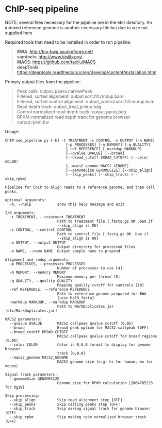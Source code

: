# ChIP-seq pipeline

NOTE: several files necessary for the pipeline are in the etc/ directory.  An indexed reference genome is another necessary file but due to size not supplied here

Required tools that need to be installed in order to run pipeline:  
> **BWA**:  http://bio-bwa.sourceforge.net/  
> **samtools**:  http://www.htslib.org/  
> **MACS**:  https://github.com/taoliu/MACS  
> **deepTools**:  https://deeptools.readthedocs.io/en/develop/content/installation.html  
  
Primary output files from the pipeline:
> Peak calls: output_peaks.narrowPeak  
> Filtered, sorted alignment: output.sort.filt.rmdup.bam  
> Filtered, sorted control alignment: output_control.sort.filt.rmdup.bam
> Read depth track: output_treat_pileup.bdg  
> Control normalized read depth track: output.ppois.bdg  
> RPKM-normalized read depth track for genome browser: output.rpkm.bw 

Usage:
```
ChIP-seq_pipeline.py [-h] -t TREATMENT -c CONTROL -o OUTPUT [-n NAME]
                            [-p PROCESSES] [-m MEMORY] [-q QUALITY]
                            [-ref REFERENCE] [-markdup MARKDUP]
                            [--qvalue QVALUE] [--broad]
                            [--broad_cutoff BROAD_CUTOFF] [--color COLOR]
                            [--macs2_genome MACS2_GENOME]
                            [--genomeSize GENOMESIZE] [--skip_align]
                            [--skip_peaks] [--skip_track] [--skip_rpkm]

Pipeline for ChIP to align reads to a reference genome, and then call peaks.

optional arguments:
  -h, --help            show this help message and exit

I/O arguments:
  -t TREATMENT, --treatment TREATMENT
                        Path to treatment file [.fastq.gz OR .bam if
                        --skip_align is ON]
  -c CONTROL, --control CONTROL
                        Path to control file [.fastq.gz OR .bam if
                        --skip_align is ON]
  -o OUTPUT, --output OUTPUT
                        Output directory for processed files
  -n NAME, --name NAME  Output sample name to prepend

Alignment and rmdup arguments:
  -p PROCESSES, --processes PROCESSES
                        Number of processes to use [4]
  -m MEMORY, --memory MEMORY
                        Maximum memory per thread [8]
  -q QUALITY, --quality QUALITY
                        Mapping quality cutoff for samtools [10]
  -ref REFERENCE, --reference REFERENCE
                        Path to reference genome prepared for BWA
                        [ucsc.hg19.fasta]
  -markdup MARKDUP, --markdup MARKDUP
                        Path to MarkDuplicates.jar [etc/MarkDuplicates.jar]

MACS2 parameters:
  --qvalue QVALUE       MACS2 callpeak qvalue cutoff [0.05]
  --broad               Broad peak option for MACS2 callpeak [OFF]
  --broad_cutoff BROAD_CUTOFF
                        MACS2 callpeak qvalue cutoff for broad regions [0.05]
  --color COLOR         Color in R,G,B format to display for genome browser
                        track [0,0,0]
  --macs2_genome MACS2_GENOME
                        MACS2 genome size (e.g. hs for human, mm for mouse)

Signal track parameters:
  --genomeSize GENOMESIZE
                        Genome size for RPKM calculation [2864785220 for hg19]

Skip processing:
  --skip_align          Skip read alignment step [OFF]
  --skip_peaks          Skip calling peaks step [OFF]
  --skip_track          Skip making signal track for genome browser [OFF]
  --skip_rpkm           Skip making rpkm normalized browser track [OFF]
  ```
